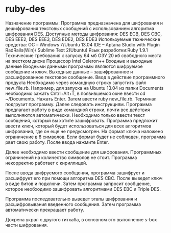 ruby-des
========
Назначение программы:
Программа предназначена для шифрования и дешифрования текстовых сообщений с использованием алгоритма шифрования DES. Доступные методы шифрования: DES ECB, DES CBC, DES EEE2, DES EEE3, DES EDE2, DES EDE3
Используемые технические средства:
ОС – Windows 7/Ubuntu 13.04
IDE – Aptana Studio with Plugin RadRails(Win)/ Sublime Text 2(Ubuntu)
Язык разработки:Ruby 1.9.1
Технические требования к запуску
64 мб ОЗУ
20 кб свободного места на жестком диске
Процессор Intel Celeron++
Входные и выходные данные
  Входными данными программы являются шифруемое сообщение и ключ.
  Выходные данные – зашифрованное и расшифрованное текстовое сообщение.
Ввод в действие программного продукта
	Необходимо через командную строку запустить файл new_file.rb. Например, для запуска на Ubuntu 13.04 из папки Documents необходимо зажать Cntrl+Alt+T, в появившемся окне ввести cd ~/Documents. Нажать Enter. Затем ввести ruby new_file.rb. 
  Терминал подгрузит программу. Далее следовать инструкциям. Программа предлагает работу в виде командной строки, почти все действия выполняются автоматически. Необходимо только ввести текст сообщения, который вы хотите зашифровать. 
  Программа предложит ввести ключ, который будет использоваться для всех алгоритмов шифрования, где он еще не предусмотрен. На формат ключа наложено ограничение в 8 символов. 
  Если формат будет не соблюден, программа рвет свою работу. После ввода нажмите Enter. 
 
Далее необходимо ввести сообщение для шифрования. Программных ограничений на количество символов не стоит. Программа некорректно работает с кириллицей.
 
После ввода шифруемого сообщения, программа зашифрует и расшифрует его при помощи алгоритма DES CBC. После выведет ключ в виде битов и подключи. Затем программа запросит сообщение, которое необходимо зашифровать алгоритмами DES EBC и Triple DES.
 
Программа последовательно выведет этапы шифрования и расшифровывания введенного сообщения. Затем программа автоматически прекращает работу.

Дохрена украл с другого гитхаба, в основном это выполнение s-box части шифрования.
